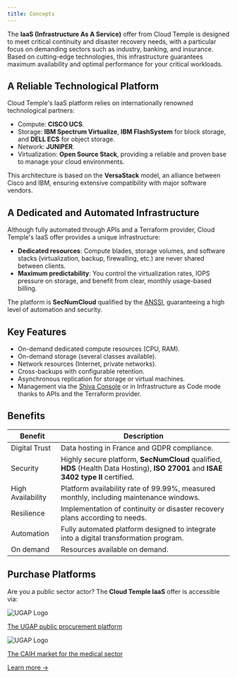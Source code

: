 ```yaml
---
title: Concepts
---
```


The __IaaS (Infrastructure As A Service)__ offer from Cloud Temple is designed to meet critical continuity and disaster recovery needs, with a particular focus on demanding sectors such as industry, banking, and insurance. Based on cutting-edge technologies, this infrastructure guarantees maximum availability and optimal performance for your critical workloads.

## A Reliable Technological Platform

Cloud Temple's IaaS platform relies on internationally renowned technological partners:

- Compute: **CISCO UCS**.
- Storage: **IBM Spectrum Virtualize**, **IBM FlashSystem** for block storage, and **DELL ECS** for object storage.
- Network: **JUNIPER**.
- Virtualization: **Open Source Stack**, providing a reliable and proven base to manage your cloud environments.

This architecture is based on the **VersaStack** model, an alliance between Cisco and IBM, ensuring extensive compatibility with major software vendors.

## A Dedicated and Automated Infrastructure

Although fully automated through APIs and a Terraform provider, Cloud Temple's IaaS offer provides a unique infrastructure:

- **Dedicated resources**: Compute blades, storage volumes, and software stacks (virtualization, backup, firewalling, etc.) are never shared between clients.
- **Maximum predictability**: You control the virtualization rates, IOPS pressure on storage, and benefit from clear, monthly usage-based billing.

The platform is **SecNumCloud** qualified by the [ANSSI](https://www.ssi.gouv.fr/), guaranteeing a high level of automation and security.

## Key Features

- On-demand dedicated compute resources (CPU, RAM).
- On-demand storage (several classes available).
- Network resources (Internet, private networks).
- Cross-backups with configurable retention.
- Asynchronous replication for storage or virtual machines.
- Management via the [Shiva Console](../console/console.md) or in Infrastructure as Code mode thanks to APIs and the Terraform provider.

## Benefits

| Benefit             | Description                                                                                                                                   |   
|---------------------|-----------------------------------------------------------------------------------------------------------------------------------------------|
| Digital Trust       | Data hosting in France and GDPR compliance.                                                                                                   |   
| Security            | Highly secure platform, **SecNumCloud** qualified, **HDS** (Health Data Hosting), **ISO 27001** and **ISAE 3402 type II** certified.            |  
| High Availability   | Platform availability rate of 99.99%, measured monthly, including maintenance windows.                                                         |   
| Resilience          | Implementation of continuity or disaster recovery plans according to needs.                                                                   |
| Automation          | Fully automated platform designed to integrate into a digital transformation program.                                                          |
| On demand           | Resources available on demand.                                                                                                                |

## Purchase Platforms

<div class="purchase-platforms">
  <p>Are you a public sector actor? The <strong>Cloud Temple IaaS</strong> offer is accessible via:</p>
  
  <div class="platform-card">
    <img src="https://www.medgest.fr/wp-content/uploads/sites/2/2021/09/nouveau-logo-ugap-2021.png" alt="UGAP Logo" class="platform-logo" />
    <p>
      <a href="https://cloudtour.capgemini.fr/partenaires/cloud-temple" target="_blank" rel="noopener noreferrer">
        The UGAP public procurement platform
      </a>
    </p>
  </div>
  
  <div class="platform-card">
      <img src="https://i0.wp.com/www.activus-software.fr/wp-content/uploads/2022/09/20221212-GRP-CAIH-BC.png?fit=1300%2C827&ssl=1" alt="UGAP Logo" class="platform-logo" />
    <p>
      <a href="https://www.caih-sante.org" target="_blank" rel="noopener noreferrer">
        The CAIH market for the medical sector
      </a>
    </p>
  </div>

  <a href="https://www.cloud-temple.com/cloud-souverain-disponible-via-lugap/" target="_blank" rel="noopener noreferrer" class="learn-more-link">
    Learn more &rarr;
  </a>
</div>